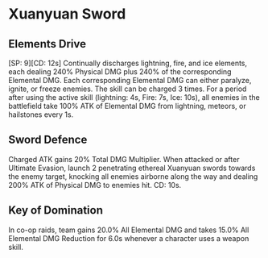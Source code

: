 # Xuanyuan Sword

## Elements Drive

[SP: 9][CD: 12s] Continually discharges lightning, fire, and ice elements, each dealing 240% Physical DMG plus 240% of the corresponding Elemental DMG. Each corresponding Elemental DMG can either paralyze, ignite, or freeze enemies. The skill can be charged 3 times.
For a period after using the active skill (lightning: 4s, Fire: 7s, Ice: 10s), all enemies in the battlefield take 100% ATK of Elemental DMG from lightning, meteors, or hailstones every 1s.

## Sword Defence

Charged ATK gains 20% Total DMG Multiplier. When attacked or after Ultimate Evasion, launch 2 penetrating ethereal Xuanyuan swords towards the enemy target, knocking all enemies airborne along the way and dealing 200% ATK of Physical DMG to enemies hit. CD: 10s.

## Key of Domination

In co-op raids, team gains 20.0% All Elemental DMG and takes 15.0% All Elemental DMG Reduction for 6.0s whenever a character uses a weapon skill.